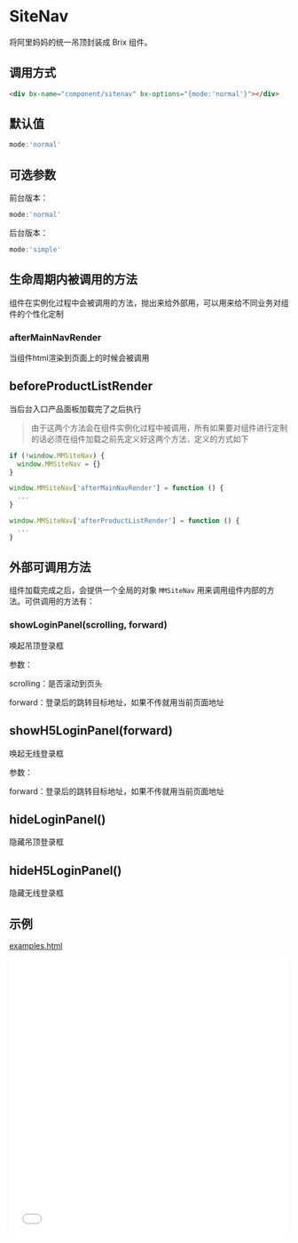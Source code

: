 # SiteNav

将阿里妈妈的统一吊顶封装成 Brix 组件。

## 调用方式

```html
<div bx-name="component/sitenav" bx-options="{mode:'normal'}"></div>
```

## 默认值

```javascript
mode:'normal'
```

## 可选参数

前台版本：

```javascript
mode:'normal'
```

后台版本：

```javascript
mode:'simple'
```

## 生命周期内被调用的方法

组件在实例化过程中会被调用的方法，抛出来给外部用，可以用来给不同业务对组件的个性化定制

### afterMainNavRender

当组件html渲染到页面上的时候会被调用

## beforeProductListRender

当后台入口产品面板加载完了之后执行

> 由于这两个方法会在组件实例化过程中被调用，所有如果要对组件进行定制的话必须在组件加载之前先定义好这两个方法，定义的方式如下

```javascript
if (!window.MMSiteNav) {
  window.MMSiteNav = {}
}

window.MMSiteNav['afterMainNavRender'] = function () {
  ...
}

window.MMSiteNav['afterProductListRender'] = function () {
  ...
}
```


## 外部可调用方法

组件加载完成之后，会提供一个全局的对象 `MMSiteNav` 用来调用组件内部的方法。可供调用的方法有：

### showLoginPanel(scrolling, forward)

唤起吊顶登录框

参数：

scrolling：是否滚动到页头

forward：登录后的跳转目标地址，如果不传就用当前页面地址

## showH5LoginPanel(forward)

唤起无线登录框

参数：

forward：登录后的跳转目标地址，如果不传就用当前页面地址

## hideLoginPanel()

隐藏吊顶登录框

## hideH5LoginPanel()

隐藏无线登录框

## 示例

[examples.html](./examples.html)

<iframe width="100%" height="500" src="./examples.html" allowfullscreen="allowfullscreen" frameborder="0"></iframe>